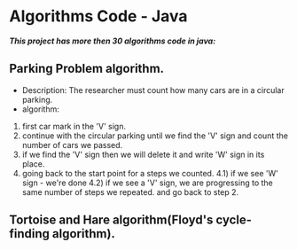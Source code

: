 # Algorithms Code - Java
***This project has more then 30 algorithms code in java:***
## Parking Problem algorithm.
- Description: The researcher must count how many cars are in a circular parking.
- algorithm:
1) first car mark in the 'V' sign.
2) continue with the circular parking until we find the 'V' sign and count the number of cars we passed.
3) if we find the 'V' sign then we will delete it and write 'W' sign in its place.
4) going back to the start point for a steps we counted.
4.1) if we see 'W' sign - we're done
4.2) if we see a 'V' sign, we are progressing to the same number of steps we repeated. and go back to step 2.





## Tortoise and Hare algorithm(Floyd's cycle-finding algorithm).


